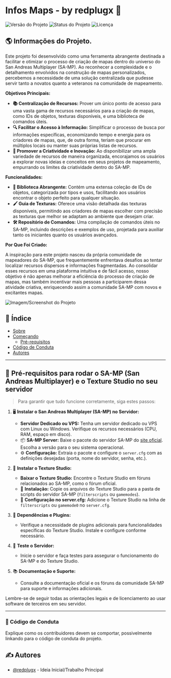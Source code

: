 # Infos Maps - by redplugx 🔌

![Versão do Projeto](https://img.shields.io/badge/version-1.0.0-blue.svg?cacheSeconds=2592000)
![Status do Projeto](https://img.shields.io/badge/status-active-success.svg)
![Licença](https://img.shields.io/badge/license-MIT-blue.svg)

## 🌎 Informações do Projeto.

Este projeto foi desenvolvido como uma ferramenta abrangente destinada a facilitar e otimizar o processo de criação de mapas dentro do universo do San Andreas Multiplayer (SA-MP). Ao reconhecer a complexidade e o detalhamento envolvidos na construção de mapas personalizados, percebemos a necessidade de uma solução centralizada que pudesse servir tanto a novatos quanto a veteranos na comunidade de mapeamento.

**Objetivos Principais:**

- **📚 Centralização de Recursos:** Prover um único ponto de acesso para uma vasta gama de recursos necessários para a criação de mapas, como IDs de objetos, texturas disponíveis, e uma biblioteca de comandos úteis.
- **🔍 Facilitar o Acesso à Informação:** Simplificar o processo de busca por informações específicas, economizando tempo e energia para os criadores de mapas, que, de outra forma, teriam que procurar em múltiplos locais ou manter suas próprias listas de recursos.
- **🎨 Promover a Criatividade e Inovação:** Ao disponibilizar uma ampla variedade de recursos de maneira organizada, encorajamos os usuários a explorar novas ideias e conceitos em seus projetos de mapeamento, empurrando os limites da criatividade dentro do SA-MP.

**Funcionalidades:**

- **📖 Biblioteca Abrangente:** Contém uma extensa coleção de IDs de objetos, categorizada por tipos e usos, facilitando aos usuários encontrar o objeto perfeito para qualquer situação.
- **🖌️ Guia de Texturas:** Oferece uma visão detalhada das texturas disponíveis, permitindo aos criadores de mapas escolher com precisão as texturas que melhor se adaptam ao ambiente que desejam criar.
- **🛠️ Repositório de Comandos:** Uma compilação de comandos úteis no SA-MP, incluindo descrições e exemplos de uso, projetada para auxiliar tanto os iniciantes quanto os usuários avançados.

**Por Que Foi Criado:**

A inspiração para este projeto nasceu da própria comunidade de mapeadores do SA-MP, que frequentemente enfrentava desafios ao tentar localizar recursos dispersos e informações fragmentadas. Ao consolidar esses recursos em uma plataforma intuitiva e de fácil acesso, nosso objetivo é não apenas melhorar a eficiência do processo de criação de mapas, mas também incentivar mais pessoas a participarem dessa atividade criativa, enriquecendo assim a comunidade SA-MP com novos e excitantes mapas.


![Imagem/Screenshot do Projeto](caminho_para_imagem.png)

## 📝 Índice

- [Sobre](#-informações-do-projeto)
- [Começando](#começando)
  - [Pré-requisitos](#-informações-do-projeto)
- [Código de Conduta](#-código-de-conduta)
- [Autores](#%EF%B8%8F-autores)







---
## 🚀 Pré-requisitos para rodar o SA-MP (San Andreas Multiplayer) e o Texture Studio no seu servidor

>Para garantir que tudo funcione corretamente, siga estes passos:

1. 🖥️ **Instalar o San Andreas Multiplayer (SA-MP) no Servidor:**
   - **Servidor Dedicado ou VPS:** Tenha um servidor dedicado ou VPS com Linux ou Windows. Verifique os recursos necessários (CPU, RAM, espaço em disco).
   - 📦 **SA-MP Server:** Baixe o pacote do servidor SA-MP do [site oficial](http://www.sa-mp.com/download.php). Escolha a versão para o seu sistema operacional.
   - ⚙️ **Configuração:** Extraia o pacote e configure o `server.cfg` com as definições desejadas (porta, nome do servidor, senha, etc.).

2. 🎨 **Instalar o Texture Studio:**
   - **Baixar o Texture Studio:** Encontre o Texture Studio em fóruns relacionados ao SA-MP, como o fórum oficial.
   - 📂 **Instalação:** Copie os arquivos do Texture Studio para a pasta de scripts do servidor SA-MP (`filterscripts` ou `gamemodes`).
   - 🔧 **Configuração no server.cfg:** Adicione o Texture Studio na linha de `filterscripts` ou `gamemode0` no `server.cfg`.

3. 🔌 **Dependências e Plugins:**
   - Verifique a necessidade de plugins adicionais para funcionalidades específicas do Texture Studio. Instale e configure conforme necessário.

4. 🧪 **Teste o Servidor:**
   - Inicie o servidor e faça testes para assegurar o funcionamento do SA-MP e do Texture Studio.

5. 📚 **Documentação e Suporte:**
   - Consulte a documentação oficial e os fóruns da comunidade SA-MP para suporte e informações adicionais.

Lembre-se de seguir todas as orientações legais e de licenciamento ao usar software de terceiros em seu servidor.

---


### 📖 Código de Conduta

Explique como os contribuidores devem se comportar, possivelmente linkando para o código de conduta do projeto.


## ✍️ Autores

- [@redplugx](https://github.com/redplugx) - Ideia Inicial/Trabalho Principal


